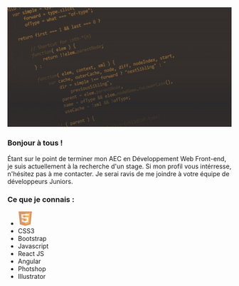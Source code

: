 

<img src="https://github.com/CreasyDev/CreasyDev/blob/main/bannerGithub.jpg" />

<h3>Bonjour à tous !</h3>

<p>
  Étant sur le point de terminer mon AEC en Développement Web Front-end, je suis actuellement à la recherche d'un stage. Si mon profil vous intérresse, n'hésitez pas à me            contacter. 
  Je serai ravis de me joindre à votre équipe de développeurs Juniors.
</p>

<h3>Ce que je connais :</h3>

<ul>
  <li><img src="https://github.com/CreasyDev/CreasyDev/blob/main/html5.png" />
</li>
  <li>CSS3</li>
  <li>Bootstrap</li>
  <li>Javascript</li>
  <li>React JS</li>
  <li>Angular</li>
  <li>Photshop</li>
  <li>Illustrator</li>
</ul>

